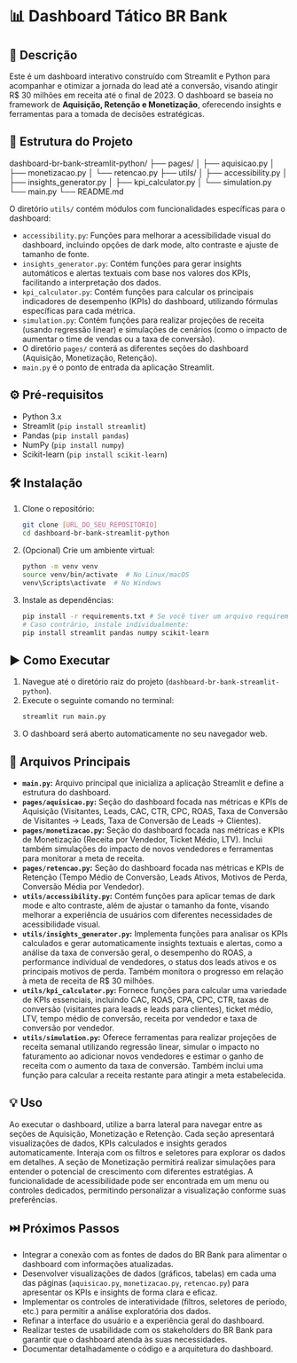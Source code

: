 # 📊 Dashboard Tático BR Bank

## 🎯 Descrição

Este é um dashboard interativo construído com Streamlit e Python para acompanhar e otimizar a jornada do lead até a conversão, visando atingir R$ 30 milhões em receita até o final de 2023. O dashboard se baseia no framework de **Aquisição, Retenção e Monetização**, oferecendo insights e ferramentas para a tomada de decisões estratégicas.

## 📂 Estrutura do Projeto

dashboard-br-bank-streamlit-python/
├── pages/
│   ├── aquisicao.py
│   ├── monetizacao.py
│   └── retencao.py
├── utils/
│   ├── accessibility.py
│   ├── insights_generator.py
│   ├── kpi_calculator.py
│   └── simulation.py
└── main.py
└── README.md


O diretório `utils/` contém módulos com funcionalidades específicas para o dashboard:

* `accessibility.py`: Funções para melhorar a acessibilidade visual do dashboard, incluindo opções de dark mode, alto contraste e ajuste de tamanho de fonte.
* `insights_generator.py`: Contém funções para gerar insights automáticos e alertas textuais com base nos valores dos KPIs, facilitando a interpretação dos dados.
* `kpi_calculator.py`: Contém funções para calcular os principais indicadores de desempenho (KPIs) do dashboard, utilizando fórmulas específicas para cada métrica.
* `simulation.py`: Contém funções para realizar projeções de receita (usando regressão linear) e simulações de cenários (como o impacto de aumentar o time de vendas ou a taxa de conversão).
* O diretório `pages/` conterá as diferentes seções do dashboard (Aquisição, Monetização, Retenção).
* `main.py` é o ponto de entrada da aplicação Streamlit.

## ⚙️ Pré-requisitos

* Python 3.x
* Streamlit (`pip install streamlit`)
* Pandas (`pip install pandas`)
* NumPy (`pip install numpy`)
* Scikit-learn (`pip install scikit-learn`)

## 🛠️ Instalação

1.  Clone o repositório:
    ```bash
    git clone [URL_DO_SEU_REPOSITÓRIO]
    cd dashboard-br-bank-streamlit-python
    ```
2.  (Opcional) Crie um ambiente virtual:
    ```bash
    python -m venv venv
    source venv/bin/activate  # No Linux/macOS
    venv\Scripts\activate  # No Windows
    ```
3.  Instale as dependências:
    ```bash
    pip install -r requirements.txt # Se você tiver um arquivo requirements.txt
    # Caso contrário, instale individualmente:
    pip install streamlit pandas numpy scikit-learn
    ```

## ▶️ Como Executar

1.  Navegue até o diretório raiz do projeto (`dashboard-br-bank-streamlit-python`).
2.  Execute o seguinte comando no terminal:
    ```bash
    streamlit run main.py
    ```
3.  O dashboard será aberto automaticamente no seu navegador web.

## 📄 Arquivos Principais

* **`main.py`:** Arquivo principal que inicializa a aplicação Streamlit e define a estrutura do dashboard.
* **`pages/aquisicao.py`:** Seção do dashboard focada nas métricas e KPIs de Aquisição (Visitantes, Leads, CAC, CTR, CPC, ROAS, Taxa de Conversão de Visitantes → Leads, Taxa de Conversão de Leads → Clientes).
* **`pages/monetizacao.py`:** Seção do dashboard focada nas métricas e KPIs de Monetização (Receita por Vendedor, Ticket Médio, LTV). Inclui também simulações do impacto de novos vendedores e ferramentas para monitorar a meta de receita.
* **`pages/retencao.py`:** Seção do dashboard focada nas métricas e KPIs de Retenção (Tempo Médio de Conversão, Leads Ativos, Motivos de Perda, Conversão Média por Vendedor).
* **`utils/accessibility.py`:** Contém funções para aplicar temas de dark mode e alto contraste, além de ajustar o tamanho da fonte, visando melhorar a experiência de usuários com diferentes necessidades de acessibilidade visual.
* **`utils/insights_generator.py`:** Implementa funções para analisar os KPIs calculados e gerar automaticamente insights textuais e alertas, como a análise da taxa de conversão geral, o desempenho do ROAS, a performance individual de vendedores, o status dos leads ativos e os principais motivos de perda. Também monitora o progresso em relação à meta de receita de R$ 30 milhões.
* **`utils/kpi_calculator.py`:** Fornece funções para calcular uma variedade de KPIs essenciais, incluindo CAC, ROAS, CPA, CPC, CTR, taxas de conversão (visitantes para leads e leads para clientes), ticket médio, LTV, tempo médio de conversão, receita por vendedor e taxa de conversão por vendedor.
* **`utils/simulation.py`:** Oferece ferramentas para realizar projeções de receita semanal utilizando regressão linear, simular o impacto no faturamento ao adicionar novos vendedores e estimar o ganho de receita com o aumento da taxa de conversão. Também inclui uma função para calcular a receita restante para atingir a meta estabelecida.

## 💡 Uso

Ao executar o dashboard, utilize a barra lateral para navegar entre as seções de Aquisição, Monetização e Retenção. Cada seção apresentará visualizações de dados, KPIs calculados e insights gerados automaticamente. Interaja com os filtros e seletores para explorar os dados em detalhes. A seção de Monetização permitirá realizar simulações para entender o potencial de crescimento com diferentes estratégias. A funcionalidade de acessibilidade pode ser encontrada em um menu ou controles dedicados, permitindo personalizar a visualização conforme suas preferências.

## ⏭️ Próximos Passos

* Integrar a conexão com as fontes de dados do BR Bank para alimentar o dashboard com informações atualizadas.
* Desenvolver visualizações de dados (gráficos, tabelas) em cada uma das páginas (`aquisicao.py`, `monetizacao.py`, `retencao.py`) para apresentar os KPIs e insights de forma clara e eficaz.
* Implementar os controles de interatividade (filtros, seletores de período, etc.) para permitir a análise exploratória dos dados.
* Refinar a interface do usuário e a experiência geral do dashboard.
* Realizar testes de usabilidade com os stakeholders do BR Bank para garantir que o dashboard atenda às suas necessidades.
* Documentar detalhadamente o código e a arquitetura do dashboard.
